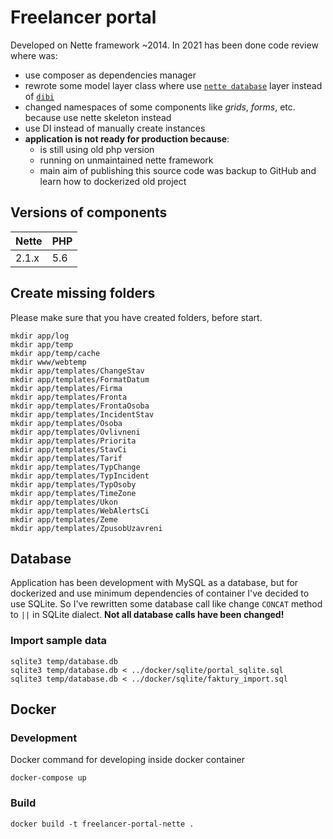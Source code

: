 
# Freelancer portal

Developed on Nette framework ~2014. In 2021 has been done code review where was:
 - use composer as dependencies manager
 - rewrote some model layer class where use [`nette database`](https://github.com/dg/nette-database) layer instead of [`dibi`](https://github.com/dg/dibi)
 - changed namespaces of some components like *grids*, *forms*, etc. because use nette skeleton instead
 - use DI instead of manually create instances
 - **application is not ready for production because**:
   - is still using old php version
   - running on unmaintained nette framework
   - main aim of publishing this source code was backup to GitHub and learn how to dockerized old project

## Versions of components
|Nette|PHP|
|-----|---|
|2.1.x|5.6|

## Create missing folders

Please make sure that you have created folders, before start.
```shell
mkdir app/log
mkdir app/temp
mkdir app/temp/cache
mkdir www/webtemp
mkdir app/templates/ChangeStav
mkdir app/templates/FormatDatum
mkdir app/templates/Firma
mkdir app/templates/Fronta
mkdir app/templates/FrontaOsoba
mkdir app/templates/IncidentStav
mkdir app/templates/Osoba
mkdir app/templates/Ovlivneni
mkdir app/templates/Priorita
mkdir app/templates/StavCi
mkdir app/templates/Tarif
mkdir app/templates/TypChange
mkdir app/templates/TypIncident
mkdir app/templates/TypOsoby
mkdir app/templates/TimeZone
mkdir app/templates/Ukon
mkdir app/templates/WebAlertsCi
mkdir app/templates/Zeme
mkdir app/templates/ZpusobUzavreni
```

## Database
Application has been development with MySQL as a database, but for dockerized and use minimum dependencies of 
container I've decided to use SQLite. So I've rewritten some database call like change `CONCAT` method to `||` 
in SQLite dialect. **Not all database calls have been changed!**

### Import sample data
```shell
sqlite3 temp/database.db
sqlite3 temp/database.db < ../docker/sqlite/portal_sqlite.sql
sqlite3 temp/database.db < ../docker/sqlite/faktury_import.sql
```

## Docker

### Development
Docker command for developing inside docker container

```shell
docker-compose up
```

### Build 

```shell
docker build -t freelancer-portal-nette .
```